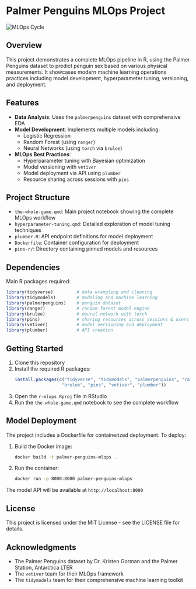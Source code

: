 # Palmer Penguins MLOps Project

![MLOps Cycle](https://vetiver.rstudio.com/images/ml_ops_cycle.png)

## Overview

This project demonstrates a complete MLOps pipeline in R, using the Palmer Penguins dataset to predict penguin sex based on various physical measurements. It showcases modern machine learning operations practices including model development, hyperparameter tuning, versioning, and deployment.

## Features

- **Data Analysis**: Uses the `palmerpenguins` dataset with comprehensive EDA
- **Model Development**: Implements multiple models including:
  - Logistic Regression
  - Random Forest (using `ranger`)
  - Neural Networks (using `torch` via `brulee`)
- **MLOps Best Practices**:
  - Hyperparameter tuning with Bayesian optimization
  - Model versioning with `vetiver`
  - Model deployment via API using `plumber`
  - Resource sharing across sessions with `pins`

## Project Structure

- `the-whole-game.qmd`: Main project notebook showing the complete MLOps workflow
- `hyperparameter-tuning.qmd`: Detailed exploration of model tuning techniques
- `plumber.R`: API endpoint definitions for model deployment
- `Dockerfile`: Container configuration for deployment
- `pins-r/`: Directory containing pinned models and resources

## Dependencies

Main R packages required:
```r
library(tidyverse)         # data wrangling and cleaning
library(tidymodels)        # modeling and machine learning
library(palmerpenguins)    # penguin dataset
library(ranger)            # random forest model engine
library(brulee)            # neural network with torch
library(pins)              # sharing resources across sessions & users
library(vetiver)           # model versioning and deployment
library(plumber)           # API creation
```

## Getting Started

1. Clone this repository
2. Install the required R packages:
   ```r
   install.packages(c("tidyverse", "tidymodels", "palmerpenguins", "ranger", 
                     "brulee", "pins", "vetiver", "plumber"))
   ```
3. Open the `r-mlops.Rproj` file in RStudio
4. Run the `the-whole-game.qmd` notebook to see the complete workflow

## Model Deployment

The project includes a Dockerfile for containerized deployment. To deploy:

1. Build the Docker image:
   ```bash
   docker build -t palmer-penguins-mlops .
   ```
2. Run the container:
   ```bash
   docker run -p 8000:8000 palmer-penguins-mlops
   ```

The model API will be available at `http://localhost:8000`

## License

This project is licensed under the MIT License - see the LICENSE file for details.

## Acknowledgments

- The Palmer Penguins dataset by Dr. Kristen Gorman and the Palmer Station, Antarctica LTER
- The `vetiver` team for their MLOps framework
- The `tidymodels` team for their comprehensive machine learning toolkit 